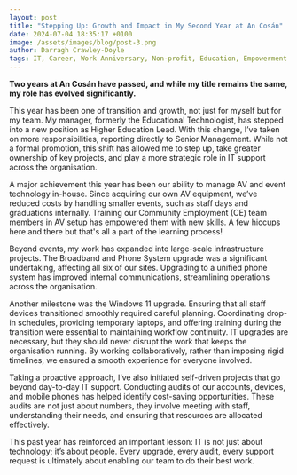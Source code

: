 ```yaml
---
layout: post
title: "Stepping Up: Growth and Impact in My Second Year at An Cosán"
date: 2024-07-04 18:35:17 +0100
image: /assets/images/blog/post-3.png
author: Darragh Crawley-Doyle
tags: IT, Career, Work Anniversary, Non-profit, Education, Empowerment
---
```


**Two years at An Cosán have passed, and while my title remains the same, my role has evolved significantly.**

This year has been one of transition and growth, not just for myself but for my team. My manager, formerly the Educational Technologist, has stepped into a new position as Higher Education Lead. With this change, I’ve taken on more responsibilities, reporting directly to Senior Management. While not a formal promotion, this shift has allowed me to step up, take greater ownership of key projects, and play a more strategic role in IT support across the organisation.

A major achievement this year has been our ability to manage AV and event technology in-house. Since acquiring our own AV equipment, we’ve reduced costs by handling smaller events, such as staff days and graduations internally. Training our Community Employment (CE) team members in AV setup has empowered them with new skills. A few hiccups here and there but that's all a part of the learning process!

Beyond events, my work has expanded into large-scale infrastructure projects. The Broadband and Phone System upgrade was a significant undertaking, affecting all six of our sites. Upgrading to a unified phone system has improved internal communications, streamlining operations across the organisation.

Another milestone was the Windows 11 upgrade. Ensuring that all staff devices transitioned smoothly required careful planning. Coordinating drop-in schedules, providing temporary laptops, and offering training during the transition were essential to maintaining workflow continuity. IT upgrades are necessary, but they should never disrupt the work that keeps the organisation running. By working collaboratively, rather than imposing rigid timelines, we ensured a smooth experience for everyone involved.

Taking a proactive approach, I’ve also initiated self-driven projects that go beyond day-to-day IT support. Conducting audits of our accounts, devices, and mobile phones has helped identify cost-saving opportunities. These audits are not just about numbers, they involve meeting with staff, understanding their needs, and ensuring that resources are allocated effectively.

This past year has reinforced an important lesson: IT is not just about technology; it’s about people. Every upgrade, every audit, every support request is ultimately about enabling our team to do their best work.
